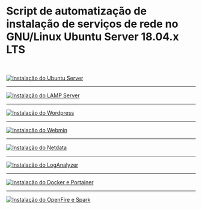 <h1> Script de automatização de instalação de serviços de rede no GNU/Linux Ubuntu Server 18.04.x LTS</h1><br>

[![Instalação do Ubuntu Server](https://github.com/vaamonde/ubuntu-1804/blob/master/img/server-11.png)](https://www.youtube.com/watch?v=zDdCrqNhIXI)

<hr>

[![Instalação do LAMP Server](https://github.com/vaamonde/ubuntu-1804/blob/master/img/server-12.png)](https://www.youtube.com/watch?v=6EFUu-I3u4s&)

<hr>

[![Instalação do Wordpress](https://github.com/vaamonde/ubuntu-1804/blob/master/img/server-13.png)](https://www.youtube.com/watch?v=Fs2B7kLdlm4&t)

<hr>

[![Instalação do Webmin](https://github.com/vaamonde/ubuntu-1804/blob/master/img/server-14.png)](https://www.youtube.com/watch?v=rKTFI9s_YNY)

<hr>

[![Instalação do Netdata](https://github.com/vaamonde/ubuntu-1804/blob/master/img/server-15.png)](https://www.youtube.com/watch?v=TdTTgztYVKc)

<hr>

[![Instalação do LogAnalyzer](https://github.com/vaamonde/ubuntu-1804/blob/master/img/server-16.png)](https://www.youtube.com/watch?v=O5W25TSTJmw)

<hr>

[![Instalação do Docker e Portainer](https://github.com/vaamonde/ubuntu-1804/blob/master/img/server-17.png)](https://www.youtube.com/watch?v=ixgLCHX_7QA&t)

<hr>

[![Instalação do OpenFire e Spark](https://github.com/vaamonde/ubuntu-1804/blob/master/img/server-18.png)](https://www.youtube.com/watch?v=_2-cVeA-Rvo)

